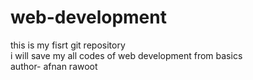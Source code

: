 # web-development
this is my fisrt git repository<br>
i will save my all codes of web development from basics <br>
author- afnan rawoot
